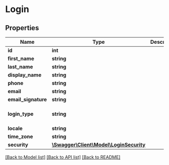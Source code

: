 # Login

## Properties
Name | Type | Description | Notes
------------ | ------------- | ------------- | -------------
**id** | **int** |  | [optional] 
**first_name** | **string** |  | [optional] 
**last_name** | **string** |  | [optional] 
**display_name** | **string** |  | [optional] 
**phone** | **string** |  | [optional] 
**email** | **string** |  | [optional] 
**email_signature** | **string** |  | [optional] 
**login_type** | **string** |  | [optional] [default to 'ASSISTANT']
**locale** | **string** |  | [optional] 
**time_zone** | **string** |  | [optional] 
**security** | [**\Swagger\Client\Model\LoginSecurity**](LoginSecurity.md) |  | [optional] 

[[Back to Model list]](../../README.md#documentation-for-models) [[Back to API list]](../../README.md#documentation-for-api-endpoints) [[Back to README]](../../README.md)

